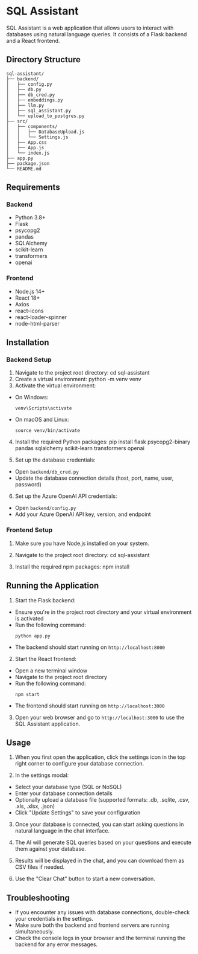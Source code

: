 # SQL Assistant

SQL Assistant is a web application that allows users to interact with databases using natural language queries. It consists of a Flask backend and a React frontend.

## Directory Structure
```
sql-assistant/
├── backend/
│   ├── config.py
│   ├── db.py
│   ├── db_cred.py
│   ├── embeddings.py
│   ├── llm.py
│   ├── sql_assistant.py
│   └── upload_to_postgres.py
├── src/
│   ├── components/
│   │   ├── DatabaseUpload.js
│   │   └── Settings.js
│   ├── App.css
│   ├── App.js
│   └── index.js
├── app.py
├── package.json
└── README.md

```
## Requirements

### Backend
- Python 3.8+
- Flask
- psycopg2
- pandas
- SQLAlchemy
- scikit-learn
- transformers
- openai

### Frontend
- Node.js 14+
- React 18+
- Axios
- react-icons
- react-loader-spinner
- node-html-parser

## Installation

### Backend Setup

1. Navigate to the project root directory:
cd sql-assistant
2. Create a virtual environment:
python -m venv venv
3. Activate the virtual environment:
- On Windows:
  ```
  venv\Scripts\activate
  ```
- On macOS and Linux:
  ```
  source venv/bin/activate
  ```

4. Install the required Python packages:
pip install flask psycopg2-binary pandas sqlalchemy scikit-learn transformers openai

5. Set up the database credentials:
- Open `backend/db_cred.py`
- Update the database connection details (host, port, name, user, password)

6. Set up the Azure OpenAI API credentials:
- Open `backend/config.py`
- Add your Azure OpenAI API key, version, and endpoint

### Frontend Setup

1. Make sure you have Node.js installed on your system.

2. Navigate to the project root directory:
cd sql-assistant

3. Install the required npm packages:
npm install

## Running the Application

1. Start the Flask backend:
- Ensure you're in the project root directory and your virtual environment is activated
- Run the following command:
  ```
  python app.py
  ```
- The backend should start running on `http://localhost:8000`

2. Start the React frontend:
- Open a new terminal window
- Navigate to the project root directory
- Run the following command:
  ```
  npm start
  ```
- The frontend should start running on `http://localhost:3000`

3. Open your web browser and go to `http://localhost:3000` to use the SQL Assistant application.

## Usage

1. When you first open the application, click the settings icon in the top right corner to configure your database connection.

2. In the settings modal:
- Select your database type (SQL or NoSQL)
- Enter your database connection details
- Optionally upload a database file (supported formats: .db, .sqlite, .csv, .xls, .xlsx, .json)
- Click "Update Settings" to save your configuration

3. Once your database is connected, you can start asking questions in natural language in the chat interface.

4. The AI will generate SQL queries based on your questions and execute them against your database.

5. Results will be displayed in the chat, and you can download them as CSV files if needed.

6. Use the "Clear Chat" button to start a new conversation.

## Troubleshooting

- If you encounter any issues with database connections, double-check your credentials in the settings.
- Make sure both the backend and frontend servers are running simultaneously.
- Check the console logs in your browser and the terminal running the backend for any error messages.

